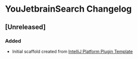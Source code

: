 <!-- Keep a Changelog guide -> https://keepachangelog.com -->

# YouJetbrainSearch Changelog

## [Unreleased]
### Added
- Initial scaffold created from [IntelliJ Platform Plugin Template](https://github.com/JetBrains/intellij-platform-plugin-template)
